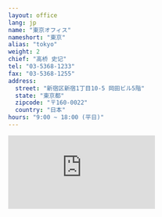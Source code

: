 ```yaml
---
layout: office
lang: jp
name: "東京オフィス"
nameshort: "東京"
alias: "tokyo"
weight: 2
chief: "高桥 史记"
tel: "03-5368-1233"
fax: "03-5368-1255"
address:
  street: "新宿区新宿1丁目10-5 岡田ビル5階"
  state: "東京都"
  zipcode: "〒160-0022"
  country: "日本"
hours: "9:00 ~ 18:00 (平日)"
---
```


<iframe src="https://www.google.com/maps/embed?pb=!1m14!1m8!1m3!1d6481.085525349333!2d139.713298!3d35.688259!3m2!1i1024!2i768!4f13.1!3m3!1m2!1s0x60188ce98e35e175%3A0x15b252415d8f419b!2zSmFwYW4sIOOAkjE2MC0wMDIyIFTFjWt5xY0tdG8sIFNoaW5qdWt1LWt1LCBTaGluanVrdSwgMSBDaG9tZeKIkjEwLCDlsqHnlLDjg5Pjg6s!5e0!3m2!1sen!2sjp!4v1474153729988" frameborder="0" style="border:0" allowfullscreen class="center-block googlemap"></iframe>

